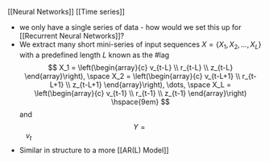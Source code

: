 [[Neural Networks]] [[Time series]] 

- we only have a single series of data - how would we set this up for [[Recurrent Neural Networks]]?
- We extract many short mini-series of input sequences $X=\{X_1, X_2, \dots, X_L\}$ with a predefined length $L$ known as the #lag
$$
X_1 = \left(\begin{array}{c}
v_{t-L} \\ r_{t-L} \\ z_{t-L}
\end{array}\right),
\space
X_2 = \left(\begin{array}{c}
v_{t-L+1} \\ r_{t-L+1} \\ z_{t-L+1}
\end{array}\right),
\dots, \space
X_L = \left(\begin{array}{c}
v_{t-1} \\ r_{t-1} \\ z_{t-1}
\end{array}\right) \hspace{9em}
$$
and 
$$
Y=v_t \hspace{29em}
$$
- Similar in structure to a more [[AR(L) Model]]

